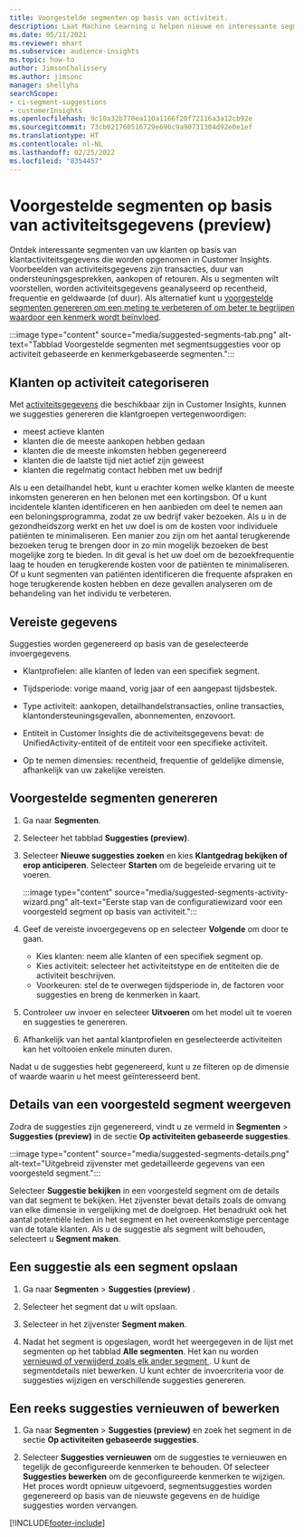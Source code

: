 ```yaml
---
title: Voorgestelde segmenten op basis van activiteit.
description: Laat Machine Learning u helpen nieuwe en interessante segmenten te vinden op basis van klantactiviteit.
ms.date: 05/11/2021
ms.reviewer: mhart
ms.subservice: audience-insights
ms.topic: how-to
author: JimsonChalissery
ms.author: jimsonc
manager: shellyha
searchScope:
- ci-segment-suggestions
- customerInsights
ms.openlocfilehash: 9c10a32b770ea110a1166f20f72116a3a12cb92e
ms.sourcegitcommit: 73cb021760516729e696c9a90731304d92e0e1ef
ms.translationtype: HT
ms.contentlocale: nl-NL
ms.lasthandoff: 02/25/2022
ms.locfileid: "8354457"
---
```

# <a name="suggested-segments-based-on-activity-data-preview"></a>Voorgestelde segmenten op basis van activiteitsgegevens (preview)

Ontdek interessante segmenten van uw klanten op basis van klantactiviteitsgegevens die worden opgenomen in Customer Insights. Voorbeelden van activiteitsgegevens zijn transacties, duur van ondersteuningsgesprekken, aankopen of retouren. Als u segmenten wilt voorstellen, worden activiteitsgegevens geanalyseerd op recentheid, frequentie en geldwaarde (of duur). Als alternatief kunt u [voorgestelde segmenten genereren om een meting te verbeteren of om beter te begrijpen waardoor een kenmerk wordt beïnvloed](suggested-segments.md).

:::image type="content" source="media/suggested-segments-tab.png" alt-text="Tabblad Voorgestelde segmenten met segmentsuggesties voor op activiteit gebaseerde en kenmerkgebaseerde segmenten.":::

## <a name="categorize-customers-by-activity"></a>Klanten op activiteit categoriseren

Met [activiteitsgegevens](activities.md) die beschikbaar zijn in Customer Insights, kunnen we suggesties genereren die klantgroepen vertegenwoordigen:

- meest actieve klanten 
- klanten die de meeste aankopen hebben gedaan 
- klanten die de meeste inkomsten hebben gegenereerd 
- klanten die de laatste tijd niet actief zijn geweest 
- klanten die regelmatig contact hebben met uw bedrijf  

Als u een detailhandel hebt, kunt u erachter komen welke klanten de meeste inkomsten genereren en hen belonen met een kortingsbon. Of u kunt incidentele klanten identificeren en hen aanbieden om deel te nemen aan een beloningsprogramma, zodat ze uw bedrijf vaker bezoeken.
Als u in de gezondheidszorg werkt en het uw doel is om de kosten voor individuele patiënten te minimaliseren. Een manier zou zijn om het aantal terugkerende bezoeken terug te brengen door in zo min mogelijk bezoeken de best mogelijke zorg te bieden. In dit geval is het uw doel om de bezoekfrequentie laag te houden en terugkerende kosten voor de patiënten te minimaliseren. Of u kunt segmenten van patiënten identificeren die frequente afspraken en hoge terugkerende kosten hebben en deze gevallen analyseren om de behandeling van het individu te verbeteren. 

## <a name="required-data"></a>Vereiste gegevens

Suggesties worden gegenereerd op basis van de geselecteerde invoergegevens. 

- Klantprofielen: alle klanten of leden van een specifiek segment. 

- Tijdsperiode: vorige maand, vorig jaar of een aangepast tijdsbestek.

- Type activiteit: aankopen, detailhandelstransacties, online transacties, klantondersteuningsgevallen, abonnementen, enzovoort.  

- Entiteit in Customer Insights die de activiteitsgegevens bevat: de UnifiedActivity-entiteit of de entiteit voor een specifieke activiteit. 

- Op te nemen dimensies: recentheid, frequentie of geldelijke dimensie, afhankelijk van uw zakelijke vereisten.

## <a name="generate-suggested-segments"></a>Voorgestelde segmenten genereren

1. Ga naar **Segmenten**.

1. Selecteer het tabblad **Suggesties (preview)**.

1. Selecteer **Nieuwe suggesties zoeken** en kies **Klantgedrag bekijken of erop anticiperen**. Selecteer **Starten** om de begeleide ervaring uit te voeren.

   :::image type="content" source="media/suggested-segments-activity-wizard.png" alt-text="Eerste stap van de configuratiewizard voor een voorgesteld segment op basis van activiteit.":::

1. Geef de vereiste invoergegevens op en selecteer **Volgende** om door te gaan.

   - Kies klanten: neem alle klanten of een specifiek segment op.
   - Kies activiteit: selecteer het activiteitstype en de entiteiten die de activiteit beschrijven.
   - Voorkeuren: stel de te overwegen tijdsperiode in, de factoren voor suggesties en breng de kenmerken in kaart.

1. Controleer uw invoer en selecteer **Uitvoeren** om het model uit te voeren en suggesties te genereren.

1. Afhankelijk van het aantal klantprofielen en geselecteerde activiteiten kan het voltooien enkele minuten duren. 

Nadat u de suggesties hebt gegenereerd, kunt u ze filteren op de dimensie of waarde waarin u het meest geïnteresseerd bent. 

## <a name="view-details-of-a-suggested-segment"></a>Details van een voorgesteld segment weergeven

Zodra de suggesties zijn gegenereerd, vindt u ze vermeld in **Segmenten** > **Suggesties (preview)** in de sectie **Op activiteiten gebaseerde suggesties**.

:::image type="content" source="media/suggested-segments-details.png" alt-text="Uitgebreid zijvenster met gedetailleerde gegevens van een voorgesteld segment.":::

Selecteer **Suggestie bekijken** in een voorgesteld segment om de details van dat segment te bekijken. Het zijvenster bevat details zoals de omvang van elke dimensie in vergelijking met de doelgroep. Het benadrukt ook het aantal potentiële leden in het segment en het overeenkomstige percentage van de totale klanten. Als u de suggestie als segment wilt behouden, selecteert u **Segment maken**.    

## <a name="save-a-suggestion-as-a-segment"></a>Een suggestie als een segment opslaan

1. Ga naar **Segmenten** > **Suggesties (preview)** ​.

1. Selecteer het segment dat u wilt opslaan. 

1. Selecteer in het zijvenster **Segment maken**. 

1. Nadat het segment is opgeslagen, wordt het weergegeven in de lijst met segmenten op het tabblad **Alle segmenten**. Het kan nu worden [vernieuwd of verwijderd zoals elk ander segment ](segments.md). U kunt de segmentdetails niet bewerken. U kunt echter de invoercriteria voor de suggesties wijzigen en verschillende suggesties genereren.

## <a name="refresh-or-edit-a-set-of-suggestions"></a>Een reeks suggesties vernieuwen of bewerken

1. Ga naar **Segmenten** > **Suggesties (preview)** en zoek het segment in de sectie **Op activiteiten gebaseerde suggesties**.

1. Selecteer **Suggesties vernieuwen** om de suggesties te vernieuwen en tegelijk de geconfigureerde kenmerken te behouden. Of selecteer **Suggesties bewerken** om de geconfigureerde kenmerken te wijzigen. Het proces wordt opnieuw uitgevoerd, segmentsuggesties worden gegenereerd op basis van de nieuwste gegevens en de huidige suggesties worden vervangen.

[!INCLUDE[footer-include](../includes/footer-banner.md)]
